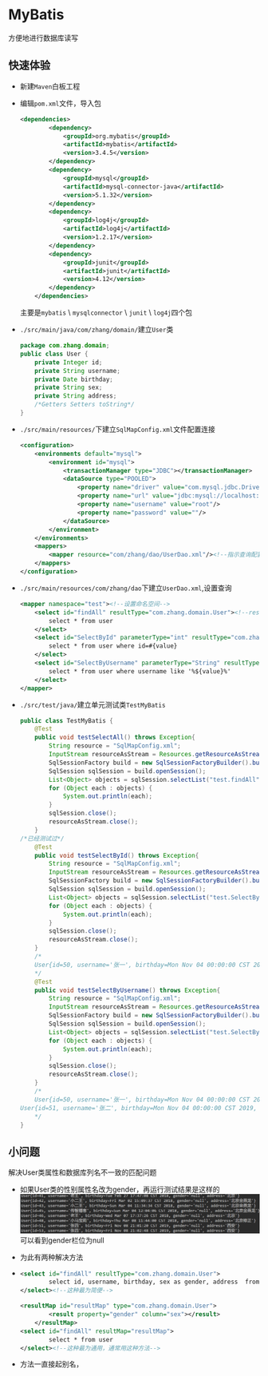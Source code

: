 # MyBatis

方便地进行数据库读写

## 快速体验

*   新建`Maven`白板工程

*   编辑`pom.xml`文件，导入包

    ```xml
    <dependencies>
            <dependency>
                <groupId>org.mybatis</groupId>
                <artifactId>mybatis</artifactId>
                <version>3.4.5</version>
            </dependency>
            <dependency>
                <groupId>mysql</groupId>
                <artifactId>mysql-connector-java</artifactId>
                <version>5.1.32</version>
            </dependency>
            <dependency>
                <groupId>log4j</groupId>
                <artifactId>log4j</artifactId>
                <version>1.2.17</version>
            </dependency>
            <dependency>
                <groupId>junit</groupId>
                <artifactId>junit</artifactId>
                <version>4.12</version>
            </dependency>
        </dependencies>
    ```

    主要是`mybatis` \ `mysqlconnector` \ `junit` \ `log4j`四个包

*   `./src/main/java/com/zhang/domain/`建立`User`类

    ```java
    package com.zhang.domain;
    public class User {
        private Integer id;
        private String username;
        private Date birthday;
        private String sex;
        private String address;
        /*Getters Setters toString*/
    }
    ```

*   `./src/main/resources/`下建立`SqlMapConfig.xml`文件配置连接

    ```xml
    <configuration>
        <environments default="mysql">
            <environment id="mysql">
                <transactionManager type="JDBC"></transactionManager>
                <dataSource type="POOLED">
                    <property name="driver" value="com.mysql.jdbc.Driver"/>
                    <property name="url" value="jdbc:mysql://localhost:3306/test"/>
                    <property name="username" value="root"/>
                    <property name="password" value=""/>
                </dataSource>
            </environment>
        </environments>
        <mappers>
            <mapper resource="com/zhang/dao/UserDao.xml"/><!--指示查询配置文件的位置-->
        </mappers>
    </configuration>
    ```

*   `./src/main/resources/com/zhang/dao`下建立`UserDao.xml`,设置查询

    ```xml
    <mapper namespace="test"><!--设置命名空间-->
        <select id="findAll" resultType="com.zhang.domain.User"><!--resultType设置查询后要返回的对象-->
            select * from user
        </select>
        <select id="SelectById" parameterType="int" resultType="com.zhang.domain.User"><!--parameterType设置为查询参数的类型-->
            select * from user where id=#{value}
        </select>
        <select id="SelectByUsername" parameterType="String" resultType="com.zhang.domain.User">
            select * from user where username like '%${value}%'
        </select>
    </mapper>
    ```

*   `./src/test/java/`建立单元测试类`TestMyBatis`

    ```java
    public class TestMyBatis {
        @Test
        public void testSelectAll() throws Exception{
            String resource = "SqlMapConfig.xml";
            InputStream resourceAsStream = Resources.getResourceAsStream(resource);
            SqlSessionFactory build = new SqlSessionFactoryBuilder().build(resourceAsStream);
            SqlSession sqlSession = build.openSession();
            List<Object> objects = sqlSession.selectList("test.findAll");//命名空间+方法名
            for (Object each : objects) {
                System.out.println(each);
            }
            sqlSession.close();
            resourceAsStream.close();
        }
    /*已经测试过*/
        @Test
        public void testSelectById() throws Exception{
            String resource = "SqlMapConfig.xml";
            InputStream resourceAsStream = Resources.getResourceAsStream(resource);
            SqlSessionFactory build = new SqlSessionFactoryBuilder().build(resourceAsStream);
            SqlSession sqlSession = build.openSession();
            List<Object> objects = sqlSession.selectList("test.SelectById", 50);//命名空间+方法名，加上参数
            for (Object each : objects) {
                System.out.println(each);
            }
            sqlSession.close();
            resourceAsStream.close();
        }
        /*
        User{id=50, username='张一', birthday=Mon Nov 04 00:00:00 CST 2019, sex='男', address='西安'}
        */
        @Test
        public void testSelectByUsername() throws Exception{
            String resource = "SqlMapConfig.xml";
            InputStream resourceAsStream = Resources.getResourceAsStream(resource);
            SqlSessionFactory build = new SqlSessionFactoryBuilder().build(resourceAsStream);
            SqlSession sqlSession = build.openSession();
            List<Object> objects = sqlSession.selectList("test.SelectByUsername", "张");//经过测试，命名空间可以随意设置，目的是分开可能重名的方法
            for (Object each : objects) {
                System.out.println(each);
            }
            sqlSession.close();
            resourceAsStream.close();
        }
        /*
        User{id=50, username='张一', birthday=Mon Nov 04 00:00:00 CST 2019, sex='男', address='西安'}
    User{id=51, username='张二', birthday=Mon Nov 04 00:00:00 CST 2019, sex='女', address='西安'}
        */
    }
    ```
    
## 小问题

解决User类属性和数据库列名不一致的匹配问题

*   如果User类的性别属性名改为gender，再运行测试结果是这样的![image-20191108213054150](image-20191108213054150.png)可以看到gender栏位为null

*   为此有两种解决方法

*   ```xml
    <select id="findAll" resultType="com.zhang.domain.User">
            select id, username, birthday, sex as gender, address  from user
    </select><!--这种最为简便-->
    ```

    ```xml
    <resultMap id="resultMap" type="com.zhang.domain.User">
            <result property="gender" column="sex"></result>
        </resultMap>
    <select id="findAll" resultMap="resultMap">
            select * from user
    </select><!--这种最为通用，通常用这种方法-->
    ```

*   方法一直接起别名，